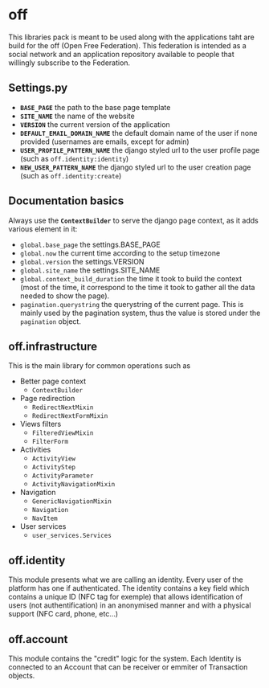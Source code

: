 # off
This libraries pack is meant to be used along with the applications taht are build for the off (Open Free Federation). This federation is intended as a social network and an application repository available to people that willingly subscribe to the Federation.

## Settings.py ##
* **``BASE_PAGE``** the path to the base page template 
* **``SITE_NAME``** the name of the website
* **``VERSION``** the current version of the application
* **``DEFAULT_EMAIL_DOMAIN_NAME``** the default domain name of the user if none provided (usernames are emails, except for admin)
* **``USER_PROFILE_PATTERN_NAME``** the django styled url to the user profile page (such as ``off.identity:identity``)
* **``NEW_USER_PATTERN_NAME``** the django styled url to the user creation page (such as ``off.identity:create``)

## Documentation basics ##
Always use the **``ContextBuilder``** to serve the django page context, as it adds various element in it:
* ``global.base_page`` the settings.BASE_PAGE
* ``global.now`` the current time according to the setup timezone
* ``global.version`` the settings.VERSION
* ``global.site_name`` the settings.SITE_NAME
* ``global.context_build_duration`` the time it took to build the context (most of the time, it correspond to the time it took to gather all the data needed to show the page).
* ``pagination.querystring`` the querystring of the current page. This is mainly used by the pagination system, thus the value is stored under the ``pagination`` object.

## off.infrastructure ##
This is the main library for common operations such as 
* Better page context
    * ``ContextBuilder``
* Page redirection
    * ``RedirectNextMixin``
    * ``RedirectNextFormMixin``
* Views filters
    * ``FilteredViewMixin``
    * ``FilterForm``
* Activities
    * ``ActivityView``
    * ``ActivityStep``
    * ``ActivityParameter``
    * ``ActivityNavigationMixin``
* Navigation
    * ``GenericNavigationMixin``
    * ``Navigation``
    * ``NavItem``
* User services
    * ``user_services.Services``

## off.identity ##
This module presents what we are calling an identity. Every user of the platform has one if authenticated. The identity contains a key field which contains a unique ID (NFC tag for exemple) that allows identification of users (not authentification) in an anonymised manner and with a physical support (NFC card, phone, etc...)

## off.account ##
This module contains the "credit" logic for the system. Each Identity is connected to an Account that can be receiver or emmiter of Transaction objects.
